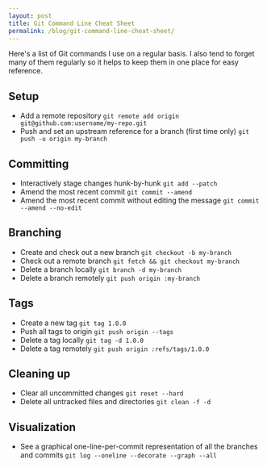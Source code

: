```yaml
---
layout: post
title: Git Command Line Cheat Sheet
permalink: /blog/git-command-line-cheat-sheet/
---
```


Here's a list of Git commands I use on a regular basis. I also tend to forget
many of them regularly so it helps to keep them in one place for easy reference.

## Setup

- Add a remote repository `git remote add origin git@github.com:username/my-repo.git`
- Push and set an upstream reference for a branch (first time only) `git push -u origin my-branch`

## Committing

- Interactively stage changes hunk-by-hunk `git add --patch`
- Amend the most recent commit `git commit --amend`
- Amend the most recent commit without editing the message `git commit --amend --no-edit`

## Branching

- Create and check out a new branch `git checkout -b my-branch`
- Check out a remote branch `git fetch && git checkout my-branch`
- Delete a branch locally `git branch -d my-branch`
- Delete a branch remotely `git push origin :my-branch`

## Tags

- Create a new tag `git tag 1.0.0`
- Push all tags to origin `git push origin --tags`
- Delete a tag locally `git tag -d 1.0.0`
- Delete a tag remotely `git push origin :refs/tags/1.0.0`

## Cleaning up

- Clear all uncommitted changes `git reset --hard`
- Delete all untracked files and directories `git clean -f -d`

## Visualization

- See a graphical one-line-per-commit representation of all the branches and commits `git log --oneline --decorate --graph --all`

